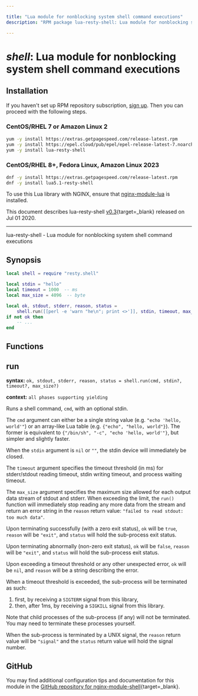 ```yaml
---

title: "Lua module for nonblocking system shell command executions"
description: "RPM package lua-resty-shell: Lua module for nonblocking system shell command executions"

---
```

  
# *shell*: Lua module for nonblocking system shell command executions


## Installation

If you haven't set up RPM repository subscription, [sign up](
https://www.getpagespeed.com/repo-subscribe). Then you can proceed with the following 
steps.

### CentOS/RHEL 7 or Amazon Linux 2

```bash
yum -y install https://extras.getpagespeed.com/release-latest.rpm
yum -y install https://epel.cloud/pub/epel/epel-release-latest-7.noarch.rpm 
yum -y install lua-resty-shell
```

### CentOS/RHEL 8+, Fedora Linux, Amazon Linux 2023

```bash
dnf -y install https://extras.getpagespeed.com/release-latest.rpm
dnf -y install lua5.1-resty-shell
```


To use this Lua library with NGINX, ensure that [nginx-module-lua](../modules/lua.md) is installed.

This document describes lua-resty-shell [v0.3](https://github.com/openresty/lua-resty-shell/releases/tag/v0.03){target=_blank} 
released on Jul 01 2020.
    
<hr />

lua-resty-shell - Lua module for nonblocking system shell command executions

## Synopsis

```lua
local shell = require "resty.shell"

local stdin = "hello"
local timeout = 1000  -- ms
local max_size = 4096  -- byte

local ok, stdout, stderr, reason, status =
    shell.run([[perl -e 'warn "he\n"; print <>']], stdin, timeout, max_size)
if not ok then
    -- ...
end
```

## Functions

## run

**syntax:** `ok, stdout, stderr, reason, status = shell.run(cmd, stdin?, timeout?, max_size?)`

**context:** `all phases supporting yielding`

Runs a shell command, `cmd`, with an optional stdin.

The `cmd` argument can either be a single string value (e.g. `"echo 'hello,
world'"`) or an array-like Lua table (e.g. `{"echo", "hello, world"}`). The
former is equivalent to `{"/bin/sh", "-c", "echo 'hello, world'"}`, but simpler
and slightly faster.

When the `stdin` argument is `nil` or `""`, the stdin device will immediately
be closed.

The `timeout` argument specifies the timeout threshold (in ms) for
stderr/stdout reading timeout, stdin writing timeout, and process waiting
timeout.

The `max_size` argument specifies the maximum size allowed for each output
data stream of stdout and stderr. When exceeding the limit, the `run()`
function will immediately stop reading any more data from the stream and return
an error string in the `reason` return value: `"failed to read stdout: too much
data"`.

Upon terminating successfully (with a zero exit status), `ok` will be `true`,
`reason` will be `"exit"`, and `status` will hold the sub-process exit status.

Upon terminating abnormally (non-zero exit status), `ok` will be `false`,
`reason` will be `"exit"`, and `status` will hold the sub-process exit status.

Upon exceeding a timeout threshold or any other unexpected error, `ok` will be
`nil`, and `reason` will be a string describing the error.

When a timeout threshold is exceeded, the sub-process will be terminated as
such:

1. first, by receiving a `SIGTERM` signal from this library,
2. then, after 1ms, by receiving a `SIGKILL` signal from this library.

Note that child processes of the sub-process (if any) will not be terminated.
You may need to terminate these processes yourself.

When the sub-process is terminated by a UNIX signal, the `reason` return value
will be `"signal"` and the `status` return value will hold the signal number.


## GitHub

You may find additional configuration tips and documentation for this module in the [GitHub repository for 
nginx-module-shell](https://github.com/openresty/lua-resty-shell){target=_blank}.